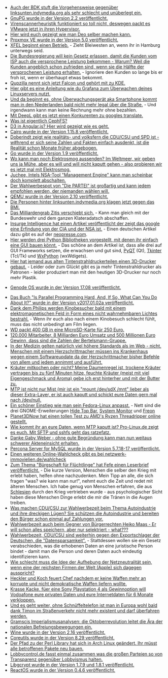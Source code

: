 * [Auch der BDK stuft die Vorgehensweise gegenüber linksunten.indymedia.org als sehr schlecht und unüberlegt ein.](https://www.heise.de/newsticker/meldung/linksunten-indymedia-Kriminalpolizei-kritisiert-Verbot-und-fuerchtet-Vergeltung-3814319.html)
* [GnuPG wurde in der Version 2.2 veröffentlicht.](http://www.phoronix.com/scan.php?page=news_item&px=GnuPG-2.2-Released)
* [Virenscannerheuristik funktioniert so toll nicht, deswegen packt es VMware jetzt in ihren Hypervisor.](https://www.golem.de/news/virtualisierung-vmware-verankert-sicherheit-im-hypervisor-1708-129717.html)
* [Hier wird euch gezeigt wie man Deo selber machen kann.](https://www.careelite.de/deo-selber-machen-natron)
* [Proxmox VE wurde in der Version 5.0 veröffentlicht.](https://www.heise.de/ix/meldung/ZFS-und-Debian-9-Proxmox-VE-5-0-ueberzeugt-im-Test-3813719.html)
* [XFEL beginnt einen Betrieb.](https://www.heise.de/newsticker/meldung/Elbphilharmonie-der-Forschung-Roentgenlaser-European-XFEL-beginnt-Nutzerbetrieb-3813803.html) - Zieht Bleiwesten an, wenn ihr in Hamburg unterwegs seid.
* [Die Bundesregierung will kein Gesetz erlassen, damit die Kunden vom ISP auch die versprochene Leistung bekommen - Warum? Weil die Kunden angeblich schon zufrieden sind, wenn sie die Hälfte der versprochenen Leistung erhalten.](https://www.golem.de/news/internet-bundesregierung-will-keine-hilfe-bei-datenratenbetrug-bieten-1708-129711.html) - Ignoriere den Kunden so lange bis er froh ist, wenn er überhaupt etwas bekommt.
* [Qupzilla nennt sich jetzt Falcon und gehört mit zu KDE.](https://www.pro-linux.de/news/1/25086/webbrowser-qupzilla-wird-zu-falkon.html)
* [Hier gibt es eine Anleitung wie du Grafana zum Überwachen deines Linuxservers nutzt.](https://opensource.com/article/17/8/linux-grafana)
* [Und da beginnt es, ohne Überwachungsgerät aka Smartphone kommt man in den Niederlanden bald nicht mehr legal über die Straße.](https://www.heise.de/newsticker/meldung/Ampel-Steuerung-Sicher-ueber-die-Strasse-dank-Android-App-3813409.html) - Und irgendwann kann man keine Rechnung mehr ohne bezahlen.
* [Mit DeepL gibt es jetzt einen Konkurenten zu googles translate.](https://www.deepl.com/translate)
* [Was ist eigentlich CephFS?](https://opensource.com/article/17/8/ceph)
* [D3 in Angular.js? Hier wird gezeigt wie es geht.](https://opensource.com/article/17/8/d3-angular)
* [Cairo wurde in der Version 1.15.8 veröffentlicht.](http://www.phoronix.com/scan.php?page=news_item&px=Cairo-1.15.8-Colored-Emoji)
* [Doberindt zeigt wie realitäts- und volksfern die CDU/CSU und SPD ist - w#hrend er sich seine Zahlen und Fakten einfach ausdenkt, ist die Realität schon Monate früher abgebogen.](https://blog.fefe.de/?ts=a75b5fa2)
* [Go wurde in der Version 1.9 veröffentlicht.](https://www.pro-linux.de/news/1/25094/go-19-erschienen.html)
* [Wo kann man noch Elektrosmog aussenden? Im Weltmeer, wir geben uns ja Mühe, aber es will und will nicht kaputt gehen - also probieren wir es jetzt mal mit Elektrosmog.](https://www.golem.de/news/unbemannte-u-boote-us-marine-will-tauchroboter-drahtlos-laden-1708-129732.html)
* [Juchee, Intels NSA-Tool "Management Engine" kann man scheinbar doch komplett abschalten.](https://www.heise.de/security/meldung/Intel-Management-Engine-ME-weitgehend-abschaltbar-3814631.html)
* [Der Wahlwerbespot von "Die PARTEI" ist großartig und kann jedem empfohlen werden, der niemanden wählen will.](https://www.youtube.com/watch?v=yWOLCsR-udQ)
* [QEMU wurde in der Version 2.10 veröffentlicht.](https://wiki.qemu.org/index.php/ChangeLog/2.10)
* [Die Personen hinter linksunten.indymedia.org klagen jetzt gegen das BMI.](https://www.lto.de/recht/nachrichten/n/verbot-linksunten-indymedia-klagen-vg-freiburg-bverwg-durchsuchungen-de-maiziere-vereinscharakter)
* [Das Milliardengrab Zitis verschiebt sich.](https://www.golem.de/news/zitis-bundeshacker-im-verzug-1708-129774.html) - Kann man gleich mit der Bundeswehr und dem ganzen Klateradatsch abschaffen.
* [Insurge Intelligence hat einen Artikel veröffentlicht der zeigt das google eine Erfindung von der CIA und der NSA ist.](https://medium.com/insurge-intelligence/how-the-cia-made-google-e836451a959e) - Einen deutschen Artikel dazu gibt es auf der [neopresse.com](http://www.neopresse.com/tech/so-schufen-nsa-und-cia-google/).
* [Hier werden drei Python Bibliotheken vorgestellt, mit denen ihr einfach eine GUI bauen könnt.](https://opensource.com/resources/python/gui-frameworks) - Das schöne an dem Artikel ist, dass alle drei auf GUI Frameworks setzen, die erwachsen und gut sind, [PyQT](https://riverbankcomputing.com/software/pyqt/intro) (Qt), [Tkinter](http://tkinter.unpythonic.net/wiki/) (Tcl/Tk) und [WxPython](http://www.wxpython.org/) (wxWdigets).
* [Hier hat jemand aus alten Tintenstrahldruckerteilen einen 3D-Drucker gebaut.](https://www.heise.de/make/meldung/Elektronik-Upcyling-3D-Drucker-fuer-10-Euro-3816961.html) - Leider oder zum Glückt gibt es ja mehr Tintenstrahldrucker als Patronen - leider produziert man mit den heutigen 3D-Drucker nur noch mehr Plastik.
+ [Genode OS wurde in der Version 17.08 veröffentlicht.](http://genode.org/documentation/release-notes/17.08)
* [Das Buch "Is Parallel Programming Hard, And, If So, What Can You Do About It?" wurde in der Version v2017.01.02a veröffentlicht.](https://www.kernel.org/pub/linux/kernel/people/paulmck/perfbook/perfbook.html)
* [Dank dem Philips werden Kinobesucher bald mit einem elektromagnetischen Feld in Form eines nicht wahrnehmbaren Lichtes bestrahl.](https://www.heise.de/tp/news/Bootlegger-im-Zwielicht-3816798.html) - Wenn ihr euch also nach einem Kinobesuch schlecht fühlt, muss das nicht unbedingt am Film liegen.
* [WD packt 400 GB in eine MicroSD-Karte für 250 Euro.](https://www.heise.de/newsticker/meldung/WD-steigert-die-Kapazitaet-von-MicroSD-Karten-3819052.html)
* [120.000 Mitarbeiter, 8 Milliarden Euro Umsatz und 500 Millionen Euro Gewinn, dass sind die Zahlen der Bertelsmann-Gruppe.](https://www.heise.de/newsticker/meldung/Bertelsmann-steigert-Gewinn-dank-Digitalgeschaeft-3818982.html)
* [In der Medizin gelten natürlich viel höhere Standards als im Web - nicht. Menschen mit einem Herzschrittmacher müssen ins Krankenhaus wegen einem Softwareupdate da der Herzschrittmacher bisher Befehle von allem und jedem annimmt und ausführt.](https://blog.fefe.de/?ts=a7592f3c)
* [Kräuter mitkochen oder nicht? Meine Daumenregel ist, trockene Kräuter vertragen bis zu fünf Minuten hitze, feuchte Kräuter (meist mit viel Eigengeschmack und Aroma) gebe ich erst hinterher und mit der Butter zu.](http://www.kraeuterallerlei.de/frische-kraeuter-mitkochen-oder-erst-am-ende-ins-essen-geben/)
* [MTP ist nicht nur Mist (mir ist ein "mount /dev/sdX /mnt" lieber als dieser Extra-Layer, er ist auch kaputt und schickt eure Daten gern mal nach /dev/null.](https://www.golem.de/news/windows-10-und-android-dateiverlust-beim-ausschneiden-von-dateien-ueber-mtp-1708-129785.html)
* [Ein schöner Einstieg wie man sein Fedora-Linux anpasst.](https://opensource.com/article/17/8/customize-linux) - Nett sind die drei GNOME-Erweiterungen [Hide Top Bar](https://extensions.gnome.org/extension/545/hide-top-bar/), [System Monitor](https://extensions.gnome.org/extension/1064/system-monitor/) und [Freon](https://extensions.gnome.org/extension/841/freon/)
* [Planet3DNow hat einen tollen Test zu AMD's Ryzen Threadripper online gestellt.](https://www.planet3dnow.de/cms/33571-amd-ryzen-threadripper-1950x-part-one/)
* [Wie kommt ihr an eure Daten, wenn MTP kaputt ist? Pro-Linux.de zeigt es euch. Mit SFTP und sshfs geht das ratzefatz.](https://www.pro-linux.de/kurztipps/2/1899/eind%C3%A4mmung-der-bilderflut-vom-smartphone.html)
* [Danke Gaby Weber - ohne gute Begründung kann man nun weitaus schwerer Akteneinsicht erhalten.](https://www.heise.de/newsticker/meldung/Datenschuetzer-Bundesverfassungsgericht-hat-die-Informationsfreiheit-gestaerkt-3819331.html)
* [Percona Server for MySQL wurde in der Version 5.7.18-17 veröffentlicht.](https://www.percona.com/blog/2017/08/31/percona-server-mysql-5-7-19-17-now-available/)
* [Einen weiteren Online-Wahlcheck gibt es bei netzwerk-immovielien.de/wahlcheck](http://www.netzwerk-immovielien.de/wahlcheck/)
* [Zum Thema "Bürgschaft für Flüchtlinge" hat Fefe einen Leserbrief veröffentlicht.](https://blog.fefe.de/?ts=a7566185) - Die kurze Version, Menschen die selber den Krieg mit erlebt haben, helfen ohne nachzudenken. Mein Tipp an alle, die sich fragen "was? wie kann man nur!", nehmt euch die Zeit und redet mit älteren Menschen. Ich habe genug von Menschen erfahren, die aus [Schlesien](https://de.wikipedia.org/wiki/Schlesien) durch den Krieg vertrieben wurde - aus psychologischer Sicht haben diese Menschen Dinge erlebt die mir die Tränen in die Augen treiben.
* [Was machen CDU/CSU zur Wahlwerbezeit beim Thema Autoindustrie und ihre dreckigen Lügen? Sie schützen die Autoindustrie und bereiten den Bürger schon einmal auf Zahlungen vor.](https://www.heise.de/newsticker/meldung/Abgas-Skandal-Willkommen-im-Autowahlkampf-3819447.html)
* [Wahlwerbezeit auch beim Gegner von Bürgerrechten Heiko Maas - Er will schon alles speichern, aber nur selektriert - what???](https://blog.fefe.de/?ts=a757891a)
* [Wahlwerbezeit, CDU/CSU sind weiterhin gegen den Exportschlager der Deutschen, die "Datensparsamkeit".](https://www.golem.de/news/bundestagswahl-2017-wen-macht-der-datenreichtum-wirklich-reich-1709-129700.html) - Stattdessen wollen sie ein Gesetz verabschieden, was die erhobenen Daten an eine juristische Person bindet - damit man die Person und deren Daten auch eindeutig identifizieren kann.
* [Wie schlecht muss die Idee der Aufhebung der Netzneutralität sein, wenn eine der reichsten Firmen der Welt (Apple) sich dagegen ausspricht?](https://www.heise.de/mac-and-i/meldung/Netzneutralitaet-Apple-gegen-bezahlte-Ueberholspuren-3819605.html)
* [Heckler und Koch feuert Chef nachdem er keine Waffen mehr an korrupte und nicht demokratische Waffen liefern wollte.](http://www.faz.net/aktuell/wirtschaft/unternehmen/heckler-koch-trennt-sich-von-chef-scheuch-15175619.html)
* [Krasse Kacke, füer eine Sony Playstation 4 als Gewinnoption will Vodoafone eure privaten Daten und eure Internetdaten für 6 Monate verkloppen.](https://blog.fefe.de/?ts=a757f2c4)
* [Und es geht weiter, ohne Schnüffeltelefon ist man in Europa wohl bald dank Timon im Straßenverkehr nicht mehr existent und darf überfahren werden.](https://www.golem.de/news/verkehrssicherheit-eu-projekt-timon-vernetzt-fussgaenger-autofahrer-und-radler-1709-129669.html)
* [Gramscis Imperialismusanalysen: die Oktoberrevolution leitet die Ära der nationalen Befreiungsbewegungen ein.](https://weltnetz.tv/story/1285-antonio-gramsci-die-revolution-im-osten-im-sueden-und-im-westen)
* [Wine wurde in der Version 2.16 veröffentlicht.](https://www.winehq.org//announce/2.16)
* [Coreutils wurde in der Version 8.29 veröffentlicht.](http://lists.gnu.org/archive/html/info-gnu/2017-09/msg00001.html)
* [Der Pfad zu der Perl Library hat sich in Arch Linux geändert. Ihr müsst alle betroffenen Pakete neu bauen.](https://www.archlinux.org/news/perl-library-path-change/)
* [Lobbycontrol.de fasst einmal zusammen was die großen Parteien so von Transparenz gegenüber Lobbyismus halten.](https://www.lobbycontrol.de/2017/09/parteiencheck-zur-bundestagswahl/)
* [Libgcrypt wurde in der Version 1.7.9 und 1.8.1 veröffentlicht.](https://lists.gnupg.org/pipermail/gnupg-announce/2017q3/000414.html)
* [ReactOS wurde in der Version 0.4.6 veröffentlicht.](http://reactos.org/project-news/reactos-046-released)
